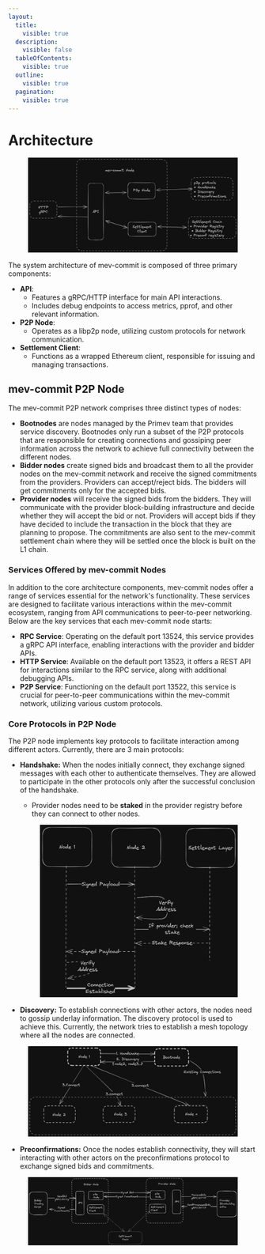```yaml
---
layout:
  title:
    visible: true
  description:
    visible: false
  tableOfContents:
    visible: true
  outline:
    visible: true
  pagination:
    visible: true
---
```


# Architecture

<figure><img src="../../.gitbook/assets/System_Overview_-_b2.png" alt=""><figcaption></figcaption></figure>

The system architecture of mev-commit is composed of three primary components:

* **API**:
  * Features a gRPC/HTTP interface for main API interactions.
  * Includes debug endpoints to access metrics, pprof, and other relevant information.
* **P2P Node**:
  * Operates as a libp2p node, utilizing custom protocols for network communication.
* **Settlement Client**:
  * Functions as a wrapped Ethereum client, responsible for issuing and managing transactions.

## mev-commit P2P Node

The mev-commit P2P network comprises three distinct types of nodes:

* **Bootnodes** are nodes managed by the Primev team that provides service discovery. Bootnodes only run a subset of the P2P protocols that are responsible for creating connections and gossiping peer information across the network to achieve full connectivity between the different nodes.
* **Bidder nodes** create signed bids and broadcast them to all the provider nodes on the mev-commit network and receive the signed commitments from the providers. Providers can accept/reject bids. The bidders will get commitments only for the accepted bids.
* **Provider nodes** will receive the signed bids from the bidders. They will communicate with the provider block-building infrastructure and decide whether they will accept the bid or not. Providers will accept bids if they have decided to include the transaction in the block that they are planning to propose. The commitments are also sent to the mev-commit settlement chain where they will be settled once the block is built on the L1 chain.

### **Services Offered by mev-commit Nodes**

In addition to the core architecture components, mev-commit nodes offer a range of services essential for the network's functionality. These services are designed to facilitate various interactions within the mev-commit ecosystem, ranging from API communications to peer-to-peer networking. Below are the key services that each mev-commit node starts:

* **RPC Service**: Operating on the default port 13524, this service provides a gRPC API interface, enabling interactions with the provider and bidder APIs.
* **HTTP Service**: Available on the default port 13523, it offers a REST API for interactions similar to the RPC service, along with additional debugging APIs.
* **P2P Service**: Functioning on the default port 13522, this service is crucial for peer-to-peer communications within the mev-commit network, utilizing various custom protocols.

### **Core Protocols in P2P Node**

The P2P node implements key protocols to facilitate interaction among different actors. Currently, there are 3 main protocols:

*   **Handshake:** When the nodes initially connect, they exchange signed messages with each other to authenticate themselves. They are allowed to participate in the other protocols only after the successful conclusion of the handshake.

    * Provider nodes need to be **staked** in the provider registry before they can connect to other nodes.

    <figure><img src="../../.gitbook/assets/Handshake.png" alt=""><figcaption></figcaption></figure>
* **Discovery:** To establish connections with other actors, the nodes need to gossip underlay information. The discovery protocol is used to achieve this. Currently, the network tries to establish a mesh topology where all the nodes are connected.

<figure><img src="../../.gitbook/assets/discovery (2).png" alt=""><figcaption></figcaption></figure>

* **Preconfirmations:** Once the nodes establish connectivity, they will start interacting with other actors on the preconfirmations protocol to exchange signed bids and commitments.

<figure><img src="../../.gitbook/assets/preconfirmations.png" alt=""><figcaption></figcaption></figure>

